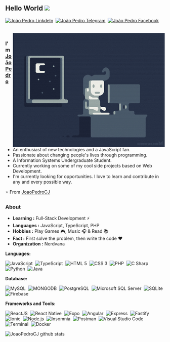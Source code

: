 ## Hello World <img src="https://cdn.nerdvana.com.br/ghpassets/Hi.gif" width="30px">

[![João Pedro LinkdeIn](https://img.shields.io/badge/LinkedIn-0a66c2?style=flat&logo=linkedin&logoColor=white)](https://www.linkedin.com/in/joaopedrocj/)&nbsp;
[![João Pedro Telegram](https://img.shields.io/badge/Telegram-26A5E4?style=flat&logo=telegram&logoColor=white)](https://t.me/JoaoPedroCJ)&nbsp;
[![João Pedro Facebook](https://img.shields.io/badge/Facebook-1877F2?style=flat&logo=facebook&logoColor=white)](https://facebook.com/haojpc)

<br />
<img align="right" alt="GIF" src="./coding.gif" />

### I'm [João Pedro](https://github.com/JoaoPedroCJ)

- An enthusiast of new technologies and a JavaScript fan.
- Passionate about changing people's lives through programming.
- A Information Systems Undergraduate Student.
- Currently working on some of my cool side projects based on Web Development.
- I'm currently looking for opportunities. I love to learn and contribute in any and every possible way.

⭐️ From [JoaoPedroCJ](https://github.com/JoaoPedroCJ)

### About

- **Learning :** Full-Stack Development :zap:
- **Languages :** JavaScript, TypeScript, PHP
- **Hobbies :** Play Games :video_game:, Music :headphones: & Read :books:
- **Fact :** First solve the problem, then write the code :heart:
- **Organization :** Nerdvana

**Languages:**

![JavaScript](https://img.shields.io/badge/JavaScript-F7DF1E.svg?&style=flat&logo=javascript&logoColor=black)&nbsp;
![TypeScript](https://img.shields.io/badge/TypeScript-3178C6.svg?&style=flat&logo=typescript&logoColor=white)&nbsp;
![HTML 5](https://img.shields.io/badge/HTML%205-E34F26.svg?&style=flat&logo=html5&logoColor=white)&nbsp;
![CSS 3](https://img.shields.io/badge/CSS%203-1572B6.svg?&style=flat&logo=css3&logoColor=white)&nbsp;
![PHP](https://img.shields.io/badge/PHP-777BB4.svg?&style=flat&logo=php&logoColor=white)&nbsp;
![C Sharp](https://img.shields.io/badge/C%23-239120.svg?&style=flat&logo=c-sharp&logoColor=white)&nbsp;
![Python](https://img.shields.io/badge/Python-3776AB.svg?&style=flat&logo=python&logoColor=white)&nbsp;
![Java](https://img.shields.io/badge/Java-007396.svg?&style=flat&logo=java&logoColor=white)&nbsp;

**Database:**

![MySQL](https://img.shields.io/badge/MySQL-4479A1.svg?&style=flat&logo=mysql&logoColor=white)&nbsp;
![MONGODB](https://img.shields.io/badge/MongoDB-4ea94b.svg?&style=flat&logo=mongodb&logoColor=white)&nbsp;
![PostgreSQL](https://img.shields.io/badge/PostgreSQL-336791.svg?&style=flat&logo=postgresql&logoColor=white)&nbsp;
![Microsoft SQL Server](https://img.shields.io/badge/Microsoft%20SQL%20Server-CC2927.svg?&style=flat&logo=Microsoft-SQL-Server&logoColor=white)&nbsp;
![SQLite](https://img.shields.io/badge/SQLite-003B57.svg?&style=flat&logo=sqlite&logoColor=white)&nbsp;
![Firebase](https://img.shields.io/badge/Firebase-FFCA28.svg?&style=flat&logo=firebase&logoColor=black)&nbsp;

**Frameworks and Tools:**

![ReactJS](https://img.shields.io/badge/ReactJS-20232a.svg?&style=flat&logo=react&logoColor=61DAFB)&nbsp;
![React Native](https://img.shields.io/badge/React%20Native-20232a.svg?&style=flat&logo=react&logoColor=61DAFB)&nbsp;
![Expo](https://img.shields.io/badge/Expo-000020.svg?&style=flat&logo=expo&logoColor=white)&nbsp;
![Angular](https://img.shields.io/badge/Angular-DD0031.svg?&style=flat&logo=angular&logoColor=white)&nbsp;
![Express](https://img.shields.io/badge/Express-404d59.svg?&logo=express&style=flat&logoColor=white)&nbsp;
![Fastify](https://img.shields.io/badge/Fastify-000000.svg?&logo=fastify&style=flat&logoColor=white)&nbsp;
![Ionic](https://img.shields.io/badge/Ionic-3880FF.svg?&logo=ionic&style=flat&logoColor=white)&nbsp;
![Node.js](https://img.shields.io/badge/Node.js-43853D?style=flat&logo=node.js&logoColor=white)&nbsp;
![Insomnia](https://img.shields.io/badge/Insomnia-5849BE?style=flat&logo=insomnia&logoColor=white)&nbsp;
![Postman](https://img.shields.io/badge/Postman-FF6C37?style=flat&logo=postman&logoColor=white)&nbsp;
![Visual Studio Code](https://img.shields.io/badge/Visual%20Studio%20Code-007ACC?style=flat&logo=visual-studio-code&logoColor=white)&nbsp;
![Terminal](https://img.shields.io/badge/Terminal-4D4D4D?style=flat&logo=windows-terminal&logoColor=white)&nbsp;
![Docker](https://img.shields.io/badge/Docker-2496ED?style=flat&logo=docker&logoColor=white)&nbsp;

![JoaoPedroCJ github stats](https://github-readme-stats.vercel.app/api?username=JoaoPedroCJ&show_icons=true&theme=tokyonight)
